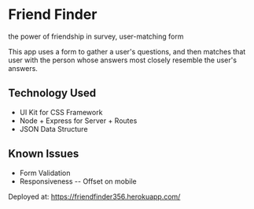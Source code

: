 # Friend Finder
the power of friendship in survey, user-matching form

This app uses a form to gather a user's questions, and then matches that user with the person whose answers most closely resemble the user's answers. 

## Technology Used
- UI Kit for CSS Framework
- Node + Express for Server + Routes
- JSON Data Structure

## Known Issues
- Form Validation
- Responsiveness -- Offset on mobile

Deployed at: https://friendfinder356.herokuapp.com/
